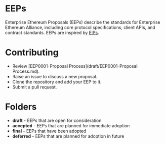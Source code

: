 # EEPs
Enterprise Ethereum Proposals (EEPs) describe the standards for Enterprise Ethereum Alliance, including core protocol specifications, client APIs, and contract standards. EEPs are inspired by [EIPs](https://github.com/ethereum/EIPs).

# Contributing
* Review [EEP0001-Proposal Process](draft/EEP0001-Proposal Process.md).
* Raise an issue to discuss a new proposal.
* Clone the repository and add your EEP to it.
* Submit a pull request.

# Folders
* **draft** - EEPs that are open for consideration
* **accepted** - EEPs that are planned for immediate adoption
* **final** - EEPs that have been adopted
* **deferred** - EEPs that are planned for adoption in future
